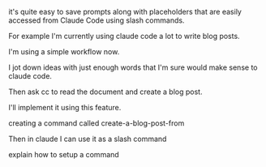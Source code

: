 
it's quite easy to save prompts along with placeholders that are easily accessed from Claude Code using slash commands.

For example I'm currently using claude code a lot to write blog posts.

I'm using a simple workflow now.

I jot down ideas with just enough words that I'm sure would make sense to claude code.

Then ask cc to read the document and create a blog post.

I'll implement it using  this feature.

creating a command called create-a-blog-post-from <arguments>

Then in claude I can use it as a slash command  

explain how to setup a command



